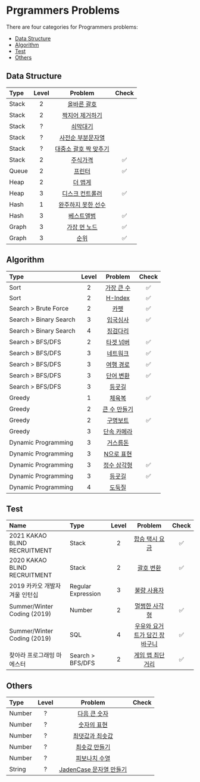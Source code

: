 Prgrammers Problems
=====================

There are four categories for Programmers problems:

- [Data Structure](#data-structure)
- [Algorithm](#algorithm)
- [Test](#test)
- [Others](#others)

## Data Structure

| Type | Level | Problem | Check |
|:-|:-:|:-:|:-:|
| Stack | 2 | [올바른 괄호](ds/stack/right_parenthesis.ipynb) |  |
| Stack | 2 | [짝지어 제거하기](ds/stack/pair_removal.ipynb) |  |
| Stack | ? | [쇠막대기](ds/stack/iron_pipe.ipynb) |  |
| Stack | ? | [사전순 부분문자열](ds/stack/alphabetical_part_string.ipynb) |  |
| Stack | ? | [대중소 괄호 짝 맞추기](ds/stack/matching_parenthesis.ipynb) |  |
| Stack | 2 | [주식가격](ds/stack/stock_price.ipynb) | ✅ |
| Queue | 2 | [프린터](ds/queue/printer.ipynb) | ✅ |
| Heap | 2 | [더 맵게](ds/heap/more_spicy.ipynb) |  |
| Heap | 3 | [디스크 컨트롤러](ds/heap/disk_controller.ipynb) | ✅ |
| Hash | 1 | [완주하지 못한 선수](ds/hash/incomplete_player.ipynb) |  |
| Hash | 3 | [베스트앨범](ds/hash/best_album.ipynb) | ✅ |
| Graph | 3 | [가장 먼 노드](ds/graph/furthest_node.ipynb) | ✅ |
| Graph | 3 | [순위](ds/graph/rank.ipynb) | ✅ |


## Algorithm

| Type | Level | Problem | Check |
|:-|:-:|:-:|:-:|
| Sort | 2 | [가장 큰 수](algo/sort/the_biggest_number.ipynb) | ✅ |
| Sort | 2 | [H-Index](algo/sort/h-index.ipynb) | ✅ |
| Search > Brute Force | 2 | [카펫](algo/search/brute_force/carpet.ipynb) | ✅ |
| Search > Binary Search | 3 | [입국심사](algo/search/binary_search/immigration.ipynb) | ✅ |
| Search > Binary Search | 4 | [징검다리](algo/search/binary_search/stepping_stone.ipynb) |  |
| Search > BFS/DFS | 2 | [타겟 넘버](algo/search/bfs_dfs/target_number.ipynb) | ✅ |
| Search > BFS/DFS | 3 | [네트워크](algo/search/bfs_dfs/network.ipynb) | ✅ |
| Search > BFS/DFS | 3 | [여행 경로](algo/search/bfs_dfs/travel_route.ipynb) | ✅ |
| Search > BFS/DFS | 3 | [단어 변환](algo/search/bfs_dfs/word_change.ipynb) | ✅ |
| Search > BFS/DFS | 3 | [등굣길](algo/search/bfs_dfs/way_to_school.ipynb) |  |
| Greedy | 1 | [체육복](algo/greedy/gym_suit.ipynb) | ✅ |
| Greedy | 2 | [큰 수 만들기](algo/greedy/creating_big_number.ipynb) |  |
| Greedy | 2 | [구명보트](algo/greedy/lifeboat.ipynb) | ✅ |
| Greedy | 3 | [단속 카메라](algo/greedy/speed_camera.ipynb) |  |
| Dynamic Programming | 3 | [거스름돈](algo/dp/change.ipynb) |  |
| Dynamic Programming | 3 | [N으로 표현](algo/dp/n_representation.ipynb) |  |
| Dynamic Programming | 3 | [정수 삼각형](algo/dp/integer_triangle.ipynb) | ✅ |
| Dynamic Programming | 3 | [등굣길](algo/dp/way_to_school.ipynb) | ✅ |
| Dynamic Programming | 4 | [도둑질](algo/dp/theft.ipynb) |  |

## Test

| Name | Type | Level | Problem | Check |
|:-|:-|:-:|:-:|:-:|
| 2021 KAKAO BLIND RECRUITMENT | Stack | 2 | [합승 택시 요금](test/kakao_blind/2021/cost_of_shared_taxi.ipynb) | ✅ |
| 2020 KAKAO BLIND RECRUITMENT | Stack | 2 | [괄호 변환](test/kakao_blind/2020/change_parenthesis.ipynb) | ✅ |
| 2019 카카오 개발자 겨울 인턴십 | Regular Expression | 3 | [불량 사용자](test/kakao_intern/2019/winter/bad_user.ipynb) |  |
| Summer/Winter Coding (2019) | Number | 2 | [멀쩡한 사각형](test/summer-winter_coding/2019/fine_square.ipynb) | ✅ |
| Summer/Winter Coding (2019) | SQL | 4 | [우유와 요거트가 담긴 장바구니](test/summer-winter_coding/2019/basket_with_milk_and_yogurt.ipynb) | ✅ |
| 찾아라 프로그래밍 마에스터 | Search > BFS/DFS | 2 | [게임 맵 최단거리](algo/search/bfs_dfs/shortest_path_in_game_map.ipynb) | ✅ |

## Others

| Type | Level | Problem | Check |
|:-|:-:|:-:|:-:|
| Number | ? | [다음 큰 숫자](number/next_bigger_number.ipynb) |  |
| Number | ? | [숫자의 표현](number/representation_of_number.ipynb) |  |
| Number | ? | [최댓값과 최솟값](number/max_and_min.ipynb) |  |
| Number | ? | [최솟값 만들기](number/make_min_num.ipynb) |  |
| Number | ? | [피보나치 수열](number/fibonacci_number.ipynb) |  |
| String | ? | [JadenCase 문자열 만들기](others/jadencase_string.ipynb) |  |
